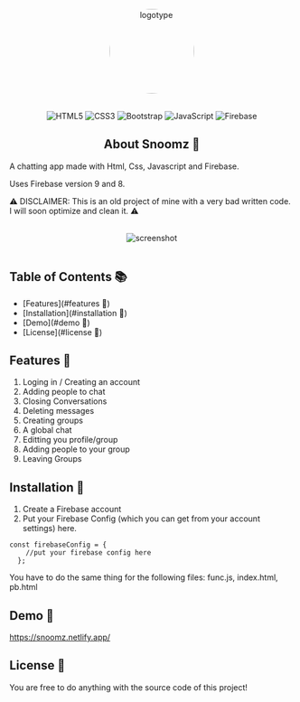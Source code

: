 
<br>
<div align="center">
<img width="150" style="border-radius:50%" alt="logotype" src="https://snoomz.netlify.app/images/logo.jpg">
</div>
<br>


<div display="flex" align="center">

  ![HTML5](https://img.shields.io/badge/html5-%23E34F26.svg?style=for-the-badge&logo=html5&logoColor=white)
  ![CSS3](https://img.shields.io/badge/css3-%231572B6.svg?style=for-the-badge&logo=css3&logoColor=white)
  ![Bootstrap](https://img.shields.io/badge/bootstrap-%23563D7C.svg?style=for-the-badge&logo=bootstrap&logoColor=white)
  ![JavaScript](https://img.shields.io/badge/javascript-%23323330.svg?style=for-the-badge&logo=javascript&logoColor=%23F7DF1E)
  ![Firebase](https://img.shields.io/badge/firebase-%23039BE5.svg?style=for-the-badge&logo=firebase)
  
</div>

<h2 align="center">
  About Snoomz 📖
 </h2>

A chatting app made with Html, Css, Javascript and Firebase.

Uses Firebase version 9 and 8.

⚠️ DISCLAIMER: This is an old project of mine with a very bad written code. I will soon optimize and clean it. ⚠️

<br>
<div align="center">
<img alt="screenshot" src="https://lucaconstantin.com/images/work-2.jpg">
</div>
<br>

## Table of Contents 📚

- [Features](#features 📗)
- [Installation](#installation 📒)
- [Demo](#demo 📕)
- [License](#license 📙)

## Features 📗

1. Loging in / Creating an account
2. Adding people to chat
3. Closing Conversations
4. Deleting messages
5. Creating groups
6. A global chat
7. Editting you profile/group
8. Adding people to your group
9. Leaving Groups

## Installation 📒

1. Create a Firebase account
2. Put your Firebase Config (which you can get from your account settings) here.

```
const firebaseConfig = {
    //put your firebase config here
  };
 ```
 
You have to do the same thing for the following files: func.js, index.html, pb.html
 

## Demo 📕

https://snoomz.netlify.app/

## License 📙

You are free to do anything with the source code of this project!
